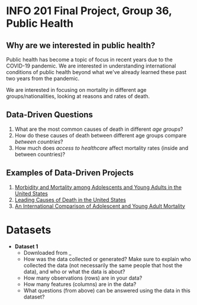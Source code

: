 # INFO 201 Final Project, Group 36, Public Health

## Why are we interested in public health?
Public health has become a topic of focus in recent years due to the COVID-19 pandemic.
We are interested in understanding international conditions of public health beyond what
we've already learned these past two years from the pandemic.

We are interested in focusing on mortality in different age groups/nationalities, looking at
reasons and rates of death.

## Data-Driven Questions
1. What are the most common causes of death in different _age groups_?
2. How do these causes of death between different age groups compare _between countries_?
3. How much does _access to healthcare_ affect mortality rates (inside and between countries)?

## Examples of Data-Driven Projects
1. [Morbidity and Mortality among Adolescents and Young Adults in the United States](https://www.jhsph.edu/research/centers-and-institutes/center-for-adolescent-health/_images/_pre-redesign/az/US%20Fact%20Sheet_FINAL.pdf)
2. [Leading Causes of Death in the United States](https://www.cdc.gov/nchs/data-visualization/mortality-leading-causes/index.htm)
3. [An International Comparison of Adolescent and Young Adult Mortality](https://www.ncbi.nlm.nih.gov/pmc/articles/PMC3938202/)

# Datasets
  - __Dataset 1__
    - Downloaded from _
    - How was the data collected or generated? Make sure to explain who collected the data (not necessarily the same people that host the data), and who or what the data is about?
    - How many observations (rows) are in your data?
    - How many features (columns) are in the data?
    - What questions (from above) can be answered using the data in this dataset?


